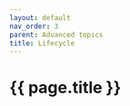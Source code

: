 ```yaml
---
layout: default
nav_order: 3
parent: Advanced topics
title: Lifecycle
---
```


# {{ page.title }}

<!---
Ziele:
- aufzeigen, wann was instanziiert wird

Inhalt:
- wann werden Instanzen beim Auto Importer erzeugt und wann disposed
    - IPlugin, ImportRunner, ImportModule etc.
--->
